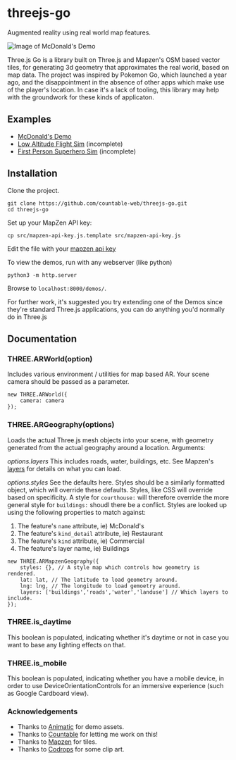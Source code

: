 # threejs-go

Augmented reality using real world map features.

![Image of McDonald's Demo](https://github.com/countable-web/threejs-go/blob/gh-pages/assets/screengrab.png)

Three.js Go is a library built on Three.js and Mapzen's OSM based vector tiles, for generating 3d geometry that approximates the real world, based on map data. The project was inspired by Pokemon Go, which launched a year ago, and the disappointment in the absence of other apps which make use of the player's location. In case it's a lack of tooling, this library may help with the groundwork for these kinds of applicaton.

## Examples

  * [McDonald's Demo](https://countable-web.github.io/threejs-go/demos/mcd/)
  * [Low Altitude Flight Sim](https://countable-web.github.io/threejs-go/demos/fly/) (incomplete)
  * [First Person Superhero Sim](https://countable-web.github.io/threejs-go/demos/fps/) (incomplete)

## Installation
Clone the project.

```
git clone https://github.com/countable-web/threejs-go.git
cd threejs-go
```

Set up your MapZen API key:

```
cp src/mapzen-api-key.js.template src/mapzen-api-key.js
```

Edit the file with your [mapzen api key](https://mapzen.com/developers/sign_in)

To view the demos, run with any webserver (like python)
```
python3 -m http.server
```

Browse to `localhost:8000/demos/`.

For further work, it's suggested you try extending one of the Demos since they're standard Three.js applications, you can do anything you'd normally do in Three.js

## Documentation

### THREE.ARWorld(option)
Includes various environment / utilities for map based AR. Your scene camera should be passed as a parameter.
```
new THREE.ARWorld({
    camera: camera
});
```

### THREE.ARGeography(options)
Loads the actual Three.js mesh objects into your scene, with geometry generated from the actual geography around a location. Arguments:

*options.layers* This includes roads, water, buildings, etc. See Mapzen's [layers](https://mapzen.com/documentation/vector-tiles/layers/#places) for details on what you can load.

*options.styles* See the defaults here. Styles should be a similarly formatted object, which will override these defaults. Styles, like CSS will override based on specificity. A style for `courthouse:` will therefore override the more general style for `buildings:` shoudl there be a conflict. Styles are looked up using the following properties to match against:

1. The feature's `name` attribute, ie) McDonald's
2. The feature's `kind_detail` attribute, ie) Restaurant
3. The feature's `kind` attribute, ie) Commercial
4. The feature's layer name, ie) Buildings

```
new THREE.ARMapzenGeography({
    styles: {}, // A style map which controls how geometry is rendered.
    lat: lat, // The latitude to load geometry around.
    lng: lng, // The longitude to load gemoetry around.
    layers: ['buildings','roads','water','landuse'] // Which layers to include.
});
```

### THREE.is_daytime
This boolean is populated, indicating whether it's daytime or not in case you want to base any lighting effects on that.

### THREE.is_mobile
This boolean is populated, indicating whether you have a mobile device, in order to use DeviceOrientationControls for an immersive experience (such as Google Cardboard view).

### Acknowledgements

  * Thanks to [Animatic](http://www.animaticmedia.com/) for demo assets.
  * Thanks to [Countable](http://countable.ca) for letting me work on this!
  * Thanks to [Mapzen](https://mapzen.com) for tiles.
  * Thanks to [Codrops](https://tympanus.net/codrops/) for some clip art.

